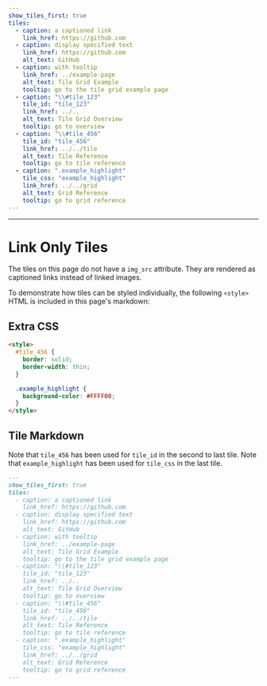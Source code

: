 ```yaml
---
show_tiles_first: true
tiles:
  - caption: a captioned link
    link_href: https://github.com
  - caption: display specified text
    link_href: https://github.com
    alt_text: GitHub
  - caption: with tooltip
    link_href: ../example-page
    alt_text: Tile Grid Example
    tooltip: go to the tile grid example page
  - caption: "\\#tile_123"
    tile_id: "tile_123"
    link_href: ../..
    alt_text: Tile Grid Overview
    tooltip: go to overview
  - caption: "\\#tile_456"
    tile_id: "tile_456"
    link_href: ../../tile
    alt_text: Tile Reference
    tooltip: go to tile reference
  - caption: ".example_highlight"
    tile_css: "example_highlight"
    link_href: ../../grid
    alt_text: Grid Reference
    tooltip: go to grid reference
---
```

<style>
  #tile_456 {
    border: solid;
    border-width: thin;
  }

  .example_highlight {
    background-color: #FFFF00;
  } 
</style>
<hr>

# Link Only Tiles 
The tiles on this page do not have a `img_src` attribute.  They are rendered as captioned links instead of linked images.

To demonstrate how tiles can be styled individually, the following `<style>` HTML is included in this page's markdown:

## Extra CSS
```html
<style>
  #tile_456 {
    border: solid;
    border-width: thin;
  }

  .example_highlight {
    background-color: #FFFF00;
  } 
</style>
```

## Tile Markdown
Note that `tile_456` has been used for `tile_id` in the second to last tile.  Note that `example_highlight` has been used for `tile_css` in the last tile.  
```markdown
---
show_tiles_first: true
tiles:
  - caption: a captioned link
    link_href: https://github.com
  - caption: display specified text
    link_href: https://github.com
    alt_text: GitHub
  - caption: with tooltip
    link_href: ../example-page
    alt_text: Tile Grid Example
    tooltip: go to the tile grid example page
  - caption: "\\#tile_123"
    tile_id: "tile_123"
    link_href: ../..
    alt_text: Tile Grid Overview
    tooltip: go to overview
  - caption: "\\#tile_456"
    tile_id: "tile_456"
    link_href: ../../tile
    alt_text: Tile Reference
    tooltip: go to tile reference
  - caption: ".example_highlight"
    tile_css: "example_highlight"
    link_href: ../../grid
    alt_text: Grid Reference
    tooltip: go to grid reference
---
```
